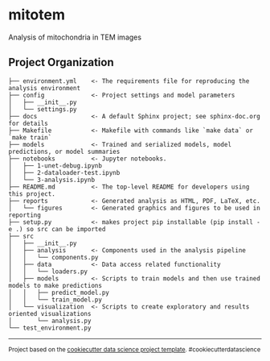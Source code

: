 mitotem
==============================

Analysis of mitochondria in TEM images

Project Organization
------------
```
├── environment.yml    <- The requirements file for reproducing the analysis environment
├── config             <- Project settings and model parameters
│   ├── __init__.py
│   └── settings.py
├── docs               <- A default Sphinx project; see sphinx-doc.org for details
├── Makefile           <- Makefile with commands like `make data` or `make train`
├── models             <- Trained and serialized models, model predictions, or model summaries
├── notebooks          <- Jupyter notebooks.
│   ├── 1-unet-debug.ipynb
│   ├── 2-dataloader-test.ipynb
│   └── 3-analysis.ipynb
├── README.md          <- The top-level README for developers using this project.
├── reports            <- Generated analysis as HTML, PDF, LaTeX, etc.
│   └── figures        <- Generated graphics and figures to be used in reporting
├── setup.py           <- makes project pip installable (pip install -e .) so src can be imported
├── src
│   ├── __init__.py
│   ├── analysis       <- Components used in the analysis pipeline
│   │   └── components.py
│   ├── data           <- Data access related functionality
│   │   └── loaders.py
│   ├── models         <- Scripts to train models and then use trained models to make predictions
│   │   ├── predict_model.py
│   │   └── train_model.py
│   └── visualization  <- Scripts to create exploratory and results oriented visualizations
│       └── analysis.py
└── test_environment.py
```

--------

<p><small>Project based on the <a target="_blank" href="https://drivendata.github.io/cookiecutter-data-science/">cookiecutter data science project template</a>. #cookiecutterdatascience</small></p>
